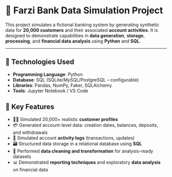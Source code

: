 # 🏦 Farzi Bank Data Simulation Project

This project simulates a fictional banking system by generating synthetic data for **20,000 customers** and their associated **account activities**. It is designed to demonstrate capabilities in **data generation**, **storage**, **processing**, and **financial data analysis** using **Python** and **SQL**.

---

## 🧰 Technologies Used

- **Programming Language**: Python
- **Database**: SQL (SQLite/MySQL/PostgreSQL – configurable)
- **Libraries**: Pandas, NumPy, Faker, SQLAlchemy
- **Tools**: Jupyter Notebook / VS Code


## 🎯 Key Features

- 🧑‍💼 Simulated 20,000+ realistic **customer profiles**
- 💳 Generated account-level data: creation dates, balances, deposits, and withdrawals
- 🔁 Simulated account **activity logs** (transactions, updates)
- 🗃️ Structured data storage in a relational database using **SQL**
- 🧹 Performed **data cleaning and transformation** for analysis-ready datasets
- 📊 Demonstrated **reporting techniques** and exploratory **data analysis** on financial data

